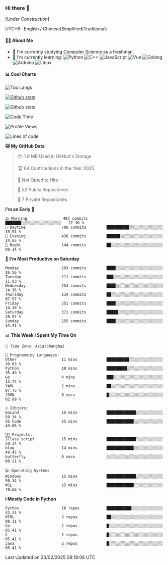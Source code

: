### Hi there 👋

\[*Under Construction*\]

UTC+8 · English / Chinese(Simplified/Traditional)

<!--
**NoNormalCreeper/NoNormalCreeper** is a ✨ _special_ ✨ repository because its `README.md` (this file) appears on your GitHub profile.

Here are some ideas to get you started:

- 🔭 I’m currently working on ...
- 🌱 I’m currently learning ...
- 👯 I’m looking to collaborate on ...
- 🤔 I’m looking for help with ...
- 💬 Ask me about ...
- 📫 How to reach me: ...
- 😄 Pronouns: ...
- ⚡ Fun fact: ...
-->

#### 👩‍💻 About Me

- 🏫 I'm currently studying Computer Science as a freshman.
- 🌱 I’m currently learning: 
![Python](https://img.shields.io/badge/-Python-blue?style=flat-square&logo=Python&logoColor=fff)
![C++](https://img.shields.io/badge/-C%2B%2B-00599C?style=flat-square&logo=C%2B%2B&logoColor=fff)
![JavaScript](https://img.shields.io/badge/-JavaScript-ffca18?style=flat-square&logo=JavaScript&logoColor=fff)
![Vue](https://img.shields.io/badge/-Vue-4FC08D?style=flat-square&logo=Vue.js&logoColor=fff)
![Golang](https://img.shields.io/badge/-Go-007d9c?style=flat-square&logo=Go&logoColor=fff)
![Arduino](https://img.shields.io/badge/-Arduino-00979D?style=flat-square&logo=Arduino&logoColor=fff)
![Linux](https://img.shields.io/badge/-Linux-FCC624?style=flat-square&logo=Linux&logoColor=fff)

#### 📊 Cool Charts

![Top Langs](https://github-readme-stats.vercel.app/api/top-langs/?username=NoNormalCreeper&layout=compact)

[![Github stats](https://github-readme-stats.vercel.app/api?username=NoNormalCreeper&show_icons=true)](https://github.com/anuraghazra/github-readme-stats)

![Github stats](https://github-profile-trophy.vercel.app/?username=NoNormalCreeper)


<!--START_SECTION:waka-->
![Code Time](http://img.shields.io/badge/Code%20Time-296%20hrs%206%20mins-blue)

![Profile Views](http://img.shields.io/badge/Profile%20Views-8-blue)

![Lines of code](https://img.shields.io/badge/From%20Hello%20World%20I%27ve%20Written-2.7%20million%20lines%20of%20code-blue)

**🐱 My GitHub Data** 

> 📦 1.9 MB Used in GitHub's Storage 
 > 
> 🏆 64 Contributions in the Year 2025
 > 
> 🚫 Not Opted to Hire
 > 
> 📜 52 Public Repositories 
 > 
> 🔑 7 Private Repositories 
 > 
**I'm an Early 🐤** 

```text
🌞 Morning                483 commits         ███████░░░░░░░░░░░░░░░░░░   27.30 % 
🌆 Daytime                706 commits         ██████████░░░░░░░░░░░░░░░   39.91 % 
🌃 Evening                436 commits         ██████░░░░░░░░░░░░░░░░░░░   24.65 % 
🌙 Night                  144 commits         ██░░░░░░░░░░░░░░░░░░░░░░░   08.14 % 
```
📅 **I'm Most Productive on Saturday** 

```text
Monday                   293 commits         ████░░░░░░░░░░░░░░░░░░░░░   16.56 % 
Tuesday                  211 commits         ███░░░░░░░░░░░░░░░░░░░░░░   11.93 % 
Wednesday                254 commits         ████░░░░░░░░░░░░░░░░░░░░░   14.36 % 
Thursday                 134 commits         ██░░░░░░░░░░░░░░░░░░░░░░░   07.57 % 
Friday                   251 commits         ████░░░░░░░░░░░░░░░░░░░░░   14.19 % 
Saturday                 371 commits         █████░░░░░░░░░░░░░░░░░░░░   20.97 % 
Sunday                   255 commits         ████░░░░░░░░░░░░░░░░░░░░░   14.41 % 
```


📊 **This Week I Spent My Time On** 

```text
🕑︎ Time Zone: Asia/Shanghai

💬 Programming Languages: 
Other                    11 mins             ██████████░░░░░░░░░░░░░░░   39.03 % 
Python                   10 mins             █████████░░░░░░░░░░░░░░░░   35.49 % 
Go                       4 mins              ███░░░░░░░░░░░░░░░░░░░░░░   13.74 % 
YAML                     2 mins              ██░░░░░░░░░░░░░░░░░░░░░░░   07.75 % 
JSON                     0 secs              █░░░░░░░░░░░░░░░░░░░░░░░░   02.89 % 

🔥 Editors: 
GoLand                   15 mins             █████████████░░░░░░░░░░░░   50.34 % 
VS Code                  15 mins             ████████████░░░░░░░░░░░░░   49.66 % 

🐱‍💻 Projects: 
2Class_script            15 mins             █████████████░░░░░░░░░░░░   50.34 % 
blog                     14 mins             ████████████░░░░░░░░░░░░░   49.45 % 
butterfly                0 secs              ░░░░░░░░░░░░░░░░░░░░░░░░░   00.21 % 

💻 Operating System: 
Windows                  15 mins             █████████████░░░░░░░░░░░░   50.34 % 
WSL                      15 mins             ████████████░░░░░░░░░░░░░   49.66 % 
```

**I Mostly Code in Python** 

```text
Python                   16 repos            ███████████░░░░░░░░░░░░░░   43.24 % 
HTML                     3 repos             ██░░░░░░░░░░░░░░░░░░░░░░░   08.11 % 
Go                       2 repos             █░░░░░░░░░░░░░░░░░░░░░░░░   05.41 % 
C                        2 repos             █░░░░░░░░░░░░░░░░░░░░░░░░   05.41 % 
Java                     2 repos             █░░░░░░░░░░░░░░░░░░░░░░░░   05.41 % 
```




 Last Updated on 23/02/2025 08:18:08 UTC
<!--END_SECTION:waka-->

